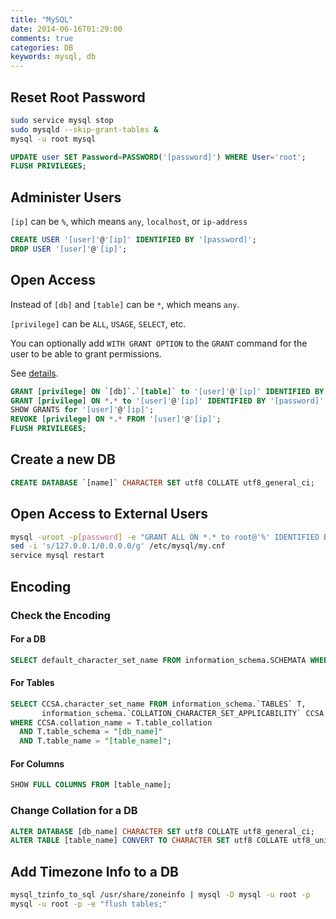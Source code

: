 ```yaml
---
title: "MySQL"
date: 2014-06-16T01:29:00
comments: true
categories: DB
keywords: mysql, db
---
```


## Reset Root Password

```bash
sudo service mysql stop
sudo mysqld --skip-grant-tables &
mysql -u root mysql
```

```sql
UPDATE user SET Password=PASSWORD('[password]') WHERE User='root';
FLUSH PRIVILEGES;
```

## Administer Users

`[ip]` can be `%`, which means `any`, `localhost`, or `ip-address`

```sql
CREATE USER '[user]'@'[ip]' IDENTIFIED BY '[password]';
DROP USER '[user]'@'[ip]';
```

## Open Access

Instead of `[db]` and `[table]` can be `*`, which means `any`.

`[privilege]` can be `ALL`, `USAGE`, `SELECT`, etc.

You can optionally add `WITH GRANT OPTION` to the `GRANT` command for the user to be able to grant permissions.

See [details](http://dev.mysql.com/doc/refman/5.1/en/grant.html#idm47213304336736).

```sql
GRANT [privilege] ON `[db]`.`[table]` to '[user]'@'[ip]' IDENTIFIED BY '[password]';
GRANT [privilege] ON *.* to '[user]'@'[ip]' IDENTIFIED BY '[password]';
SHOW GRANTS for '[user]'@'[ip]';
REVOKE [privilege] ON *.* FROM '[user]'@'[ip]';
FLUSH PRIVILEGES;
```

## Create a new DB

```sql
CREATE DATABASE `[name]` CHARACTER SET utf8 COLLATE utf8_general_ci;
```

## Open Access to External Users

```bash
mysql -uroot -p[password] -e "GRANT ALL ON *.* to root@'%' IDENTIFIED BY '[password]' WITH GRANT OPTION; FLUSH PRIVILEGES;"
sed -i 's/127.0.0.1/0.0.0.0/g' /etc/mysql/my.cnf
service mysql restart
```

## Encoding

### Check the Encoding

#### For a DB

```sql
SELECT default_character_set_name FROM information_schema.SCHEMATA WHERE schema_name = "[db_name]";
```

#### For Tables

```sql
SELECT CCSA.character_set_name FROM information_schema.`TABLES` T,
       information_schema.`COLLATION_CHARACTER_SET_APPLICABILITY` CCSA
WHERE CCSA.collation_name = T.table_collation
  AND T.table_schema = "[db_name]"
  AND T.table_name = "[table_name]";
```

#### For Columns

```sql
SHOW FULL COLUMNS FROM [table_name];
```

### Change Collation for a DB

```sql
ALTER DATABASE [db_name] CHARACTER SET utf8 COLLATE utf8_general_ci;
ALTER TABLE [table_name] CONVERT TO CHARACTER SET utf8 COLLATE utf8_unicode_ci;
```

## Add Timezone Info to a DB

```bash
mysql_tzinfo_to_sql /usr/share/zoneinfo | mysql -D mysql -u root -p
mysql -u root -p -e "flush tables;"
```
